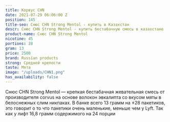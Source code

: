 ```yaml
---
title: Корвус CHN
date: 2021-07-29 06:06:00 Z
position: 145
title-seo: Снюс CHN Strong Mentol - купить в Казахстан
descr: Снюс CHN Strong Mentol - купить бестабачную смесь в казахстане
product-name: Снюс CHN Strong Mentol
nicotine: 45
portions: 28
gram: 13
price: 2500
brand: Russian products
strong: Средней крепости
taste: Мята
image: "/uploads/CHN1.png"
has_availability: false
---
```


Снюс CHN Strong Mentol — крепкая бестабачная жевательная смесь от производителя corvus на основе волокон эвкалипта со вкусом мяты в белоснежных слим никпаках. В банке всего 13 грамм на ±28 пакетиков, это говорит о то что пакетики очень маленькие, меньше чем у Lyft. Так как у лифт 16,8 грамм содержимого на 24 порции

